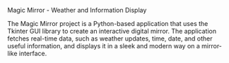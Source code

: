 Magic Mirror - Weather and Information Display

The Magic Mirror project is a Python-based application that uses the Tkinter GUI library to create an interactive digital mirror. The application fetches real-time data, such as weather updates, time, date, and other useful information, and displays it in a sleek and modern way on a mirror-like interface.
